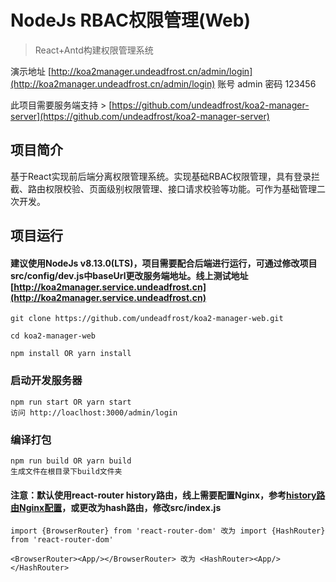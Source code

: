 # NodeJs RBAC权限管理(Web)
> React+Antd构建权限管理系统

演示地址 [http://koa2manager.undeadfrost.cn/admin/login](http://koa2manager.undeadfrost.cn/admin/login)
账号 admin 密码 123456

此项目需要服务端支持 > [https://github.com/undeadfrost/koa2-manager-server](https://github.com/undeadfrost/koa2-manager-server)

## 项目简介
基于React实现前后端分离权限管理系统。实现基础RBAC权限管理，具有登录拦截、路由权限校验、页面级别权限管理、接口请求校验等功能。可作为基础管理二次开发。

## 项目运行
#### 建议使用NodeJs v8.13.0(LTS)，项目需要配合后端进行运行，可通过修改项目src/config/dev.js中baseUrl更改服务端地址。线上测试地址 [http://koa2manager.service.undeadfrost.cn](http://koa2manager.service.undeadfrost.cn)
```
git clone https://github.com/undeadfrost/koa2-manager-web.git

cd koa2-manager-web

npm install OR yarn install
```

### 启动开发服务器
```angular2
npm run start OR yarn start
访问 http://loaclhost:3000/admin/login
```

### 编译打包
```angular2
npm run build OR yarn build
生成文件在根目录下build文件夹
```

#### 注意：默认使用react-router history路由，线上需要配置Nginx，参考[history路由Nginx配置](https://undeadfrost.github.io/2018/12/04/history%E8%B7%AF%E7%94%B1Nginx%E9%85%8D%E7%BD%AE/)，或更改为hash路由，修改src/index.js
```angular2
import {BrowserRouter} from 'react-router-dom' 改为 import {HashRouter} from 'react-router-dom'

<BrowserRouter><App/></BrowserRouter> 改为 <HashRouter><App/></HashRouter>
```
